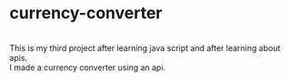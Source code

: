 # currency-converter
<br>
This is my third project after learning java script and after learning about apis.
<br>
I made a currency converter using an api. 